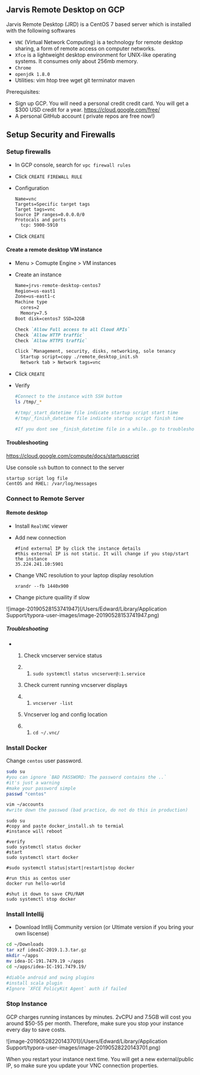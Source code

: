 ## Jarvis Remote Desktop on GCP

Jarvis Remote Desktop (JRD) is a CentOS 7 based server which is installed with the following softwares

- `VNC` (Virtual Network Computing) is a technology for remote desktop sharing, a form of remote access on computer networks.
- `Xfce` is a lightweight desktop environment for UNIX-like operating systems. It consumes only about 256mb memory.
- `Chrome`
- `openjdk 1.8.0`
- Utilities: vim htop tree wget git terminator maven

Prerequisites:

- Sign up GCP. You will need a personal credit credit card. You will get a $300 USD credit for a year. https://cloud.google.com/free/
- A personal GitHub account ( private repos are free now!)

## Setup Security and Firewalls

### Setup firewalls

- In GCP console, search for  `vpc firewall rules`

- Click `CREATE FIREWALL RULE`

- Configuration

  ```
  Name=vnc
  Targets=Specific target tags
  Target tags=vnc
  Source IP ranges=0.0.0.0/0
  Protocals and ports
  	tcp: 5900-5910
  ```

- Click `CREATE`

#### Create a remote desktop VM instance

* Menu > Comupte Engine > VM instances

* Create an instance

  ```markdown
  Name=jrvs-remote-desktop-centos7
  Region=us-east1
  Zone=us-east1-c
  Machine type
    cores=2
    Memory=7.5
  Boot disk=centos7 SSD=32GB
  
  Check `Allow Full access to all Cloud APIs`
  Check `Allow HTTP traffic`
  Check `Allow HTTPS traffic`
  
  Click `Management, security, disks, networking, sole tenancy
    Startup script=copy ./remote_desktop_init.sh
    Network tab > Network tags=vnc
  ```

* Click `CREATE`

* Verify

  ```bash
  #Connect to the instance with SSH buttom
  ls /tmp/_*
  
  #/tmp/_start_datetime file indicate startup script start time
  #/tmp/_finish_datetime file indicate startup script finish time
  
  #If you dont see _finish_datetime file in a while..go to troubleshooting section.
  ```

#### Troubleshooting

https://cloud.google.com/compute/docs/startupscript

Use console `ssh` button to connect to the server

```
startup script log file
CentOS and RHEL: /var/log/messages
```

### Connect to Remote Server

#### Remote desktop

* Install `RealVNC` viewer

* Add new connection

  ```
  #find external IP by click the instance details
  #this external IP is not static. It will change if you stop/start the instance
  35.224.241.10:5901
  ```

* Change VNC resolution to your laptop display resolution

  ```
  xrandr --fb 1440x900
  ```

* Change picture quaility if slow

![image-20190528153741947](/Users/Edward/Library/Application Support/typora-user-images/image-20190528153741947.png)

##### Troubleshooting

* 1. Check vncserver service status

  2. 1. `sudo systemctl status vncserver@:1.service`

  3. Check current running vncserver displays

  4. 1. `vncserver -list`

  5. Vncserver log and config location

  6. 1. `cd ~/.vnc/` 

### Install Docker

Change `centos` user password.

```bash
sudo su
#you can ignore `BAD PASSWORD: The password contains the ..`
#it's just a warning
#make your password simple
passwd "centos"

vim ~/accounts
#write down the passwod (bad practice, do not do this in production)
```

```
sudo su
#copy and paste docker_install.sh to termial
#instance will reboot 

#verify
sudo systemctl status docker
#start
sudo systemctl start docker

#sudo systemctl status|start|restart|stop docker

#run this as centos user
docker run hello-world

#shut it down to save CPU/RAM
sudo systemctl stop docker
```

### Install Intellij

* Download Intllij Community version
  (or Ultimate version if you bring your own liscense)

```bash
cd ~/Downloads
tar xzf ideaIC-2019.1.3.tar.gz
mkdir ~/apps
mv idea-IC-191.7479.19 ~/apps
cd ~/apps/idea-IC-191.7479.19/

#diable android and swing plugins
#install scala plugin
#Ignore `XFCE PolicyKit Agent` auth if failed

```

### Stop Instance

GCP charges running instances by minutes. 2vCPU and 7.5GB will cost you around $50-55 per month. Therefore, make sure you stop your instance every day to save costs. 

![image-20190528220143701](/Users/Edward/Library/Application Support/typora-user-images/image-20190528220143701.png)

When you restart your instance next time. You will get a new external/public IP, so make sure you update your VNC connection properties. 

